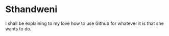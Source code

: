 # Sthandweni
I shall be explaining to  my love how to use Github for whatever it is that she wants to do.
